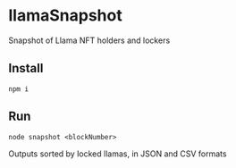 # llamaSnapshot
Snapshot of Llama NFT holders and lockers

## Install

`npm i`

## Run

`node snapshot <blockNumber>`

Outputs sorted by locked llamas, in JSON and CSV formats